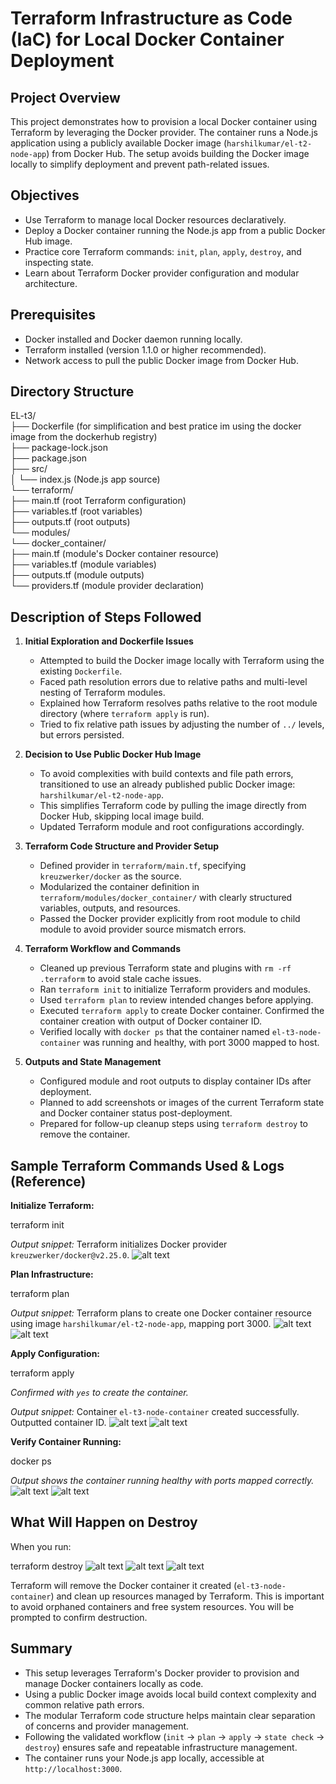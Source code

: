 # Terraform Infrastructure as Code (IaC) for Local Docker Container Deployment

## Project Overview

This project demonstrates how to provision a local Docker container using Terraform by leveraging the Docker provider. The container runs a Node.js application using a publicly available Docker image (`harshilkumar/el-t2-node-app`) from Docker Hub. The setup avoids building the Docker image locally to simplify deployment and prevent path-related issues.

## Objectives

- Use Terraform to manage local Docker resources declaratively.
- Deploy a Docker container running the Node.js app from a public Docker Hub image.
- Practice core Terraform commands: `init`, `plan`, `apply`, `destroy`, and inspecting state.
- Learn about Terraform Docker provider configuration and modular architecture.

## Prerequisites

- Docker installed and Docker daemon running locally.
- Terraform installed (version 1.1.0 or higher recommended).
- Network access to pull the public Docker image from Docker Hub.

## Directory Structure

EL-t3/<br>
├── Dockerfile (for simplification and best pratice im using the docker image from the dockerhub registry)<br>
├── package-lock.json<br>
├── package.json<br>
├── src/<br>
│ └── index.js (Node.js app source)<br>
└── terraform/<br>
├── main.tf (root Terraform configuration)<br>
├── variables.tf (root variables)<br>
├── outputs.tf (root outputs)<br>
└── modules/<br>
└── docker_container/<br>
├── main.tf (module's Docker container resource)<br>
├── variables.tf (module variables)<br>
├── outputs.tf (module outputs)<br>
└── providers.tf (module provider declaration)<br>


## Description of Steps Followed

1. **Initial Exploration and Dockerfile Issues**

   - Attempted to build the Docker image locally with Terraform using the existing `Dockerfile`.
   - Faced path resolution errors due to relative paths and multi-level nesting of Terraform modules.
   - Explained how Terraform resolves paths relative to the root module directory (where `terraform apply` is run).
   - Tried to fix relative path issues by adjusting the number of `../` levels, but errors persisted.

2. **Decision to Use Public Docker Hub Image**

   - To avoid complexities with build contexts and file path errors, transitioned to use an already published public Docker image: `harshilkumar/el-t2-node-app`.
   - This simplifies Terraform code by pulling the image directly from Docker Hub, skipping local image build.
   - Updated Terraform module and root configurations accordingly.

3. **Terraform Code Structure and Provider Setup**

   - Defined provider in `terraform/main.tf`, specifying `kreuzwerker/docker` as the source.
   - Modularized the container definition in `terraform/modules/docker_container/` with clearly structured variables, outputs, and resources.
   - Passed the Docker provider explicitly from root module to child module to avoid provider source mismatch errors.

4. **Terraform Workflow and Commands**

   - Cleaned up previous Terraform state and plugins with `rm -rf .terraform` to avoid stale cache issues.
   - Ran `terraform init` to initialize Terraform providers and modules.
   - Used `terraform plan` to review intended changes before applying.
   - Executed `terraform apply` to create Docker container. Confirmed the container creation with output of Docker container ID.
   - Verified locally with `docker ps` that the container named `el-t3-node-container` was running and healthy, with port 3000 mapped to host.

5. **Outputs and State Management**

   - Configured module and root outputs to display container IDs after deployment.
   - Planned to add screenshots or images of the current Terraform state and Docker container status post-deployment.
   - Prepared for follow-up cleanup steps using `terraform destroy` to remove the container.

## Sample Terraform Commands Used & Logs (Reference)

**Initialize Terraform:**

terraform init

*Output snippet:* Terraform initializes Docker provider `kreuzwerker/docker@v2.25.0`.
![alt text](image.png)

**Plan Infrastructure:**  

terraform plan

*Output snippet:* Terraform plans to create one Docker container resource using image `harshilkumar/el-t2-node-app`, mapping port 3000.
![alt text](image-1.png)
![alt text](image-2.png)

**Apply Configuration:**  

terraform apply

*Confirmed with `yes` to create the container.*

*Output snippet:* Container `el-t3-node-container` created successfully. Outputted container ID.
![alt text](image-3.png)
![alt text](image-4.png)

**Verify Container Running:**  

docker ps

*Output shows the container running healthy with ports mapped correctly.*
![alt text](image-5.png)
![alt text](image-6.png)

## What Will Happen on Destroy

When you run:

terraform destroy
![alt text](image-7.png)
![alt text](image-8.png)
![alt text](image-9.png)

Terraform will remove the Docker container it created (`el-t3-node-container`) and clean up resources managed by Terraform. This is important to avoid orphaned containers and free system resources. You will be prompted to confirm destruction.

## Summary

- This setup leverages Terraform's Docker provider to provision and manage Docker containers locally as code.
- Using a public Docker image avoids local build context complexity and common relative path errors.
- The modular Terraform code structure helps maintain clear separation of concerns and provider management.
- Following the validated workflow (`init` → `plan` → `apply` → `state check` → `destroy`) ensures safe and repeatable infrastructure management.
- The container runs your Node.js app locally, accessible at `http://localhost:3000`.